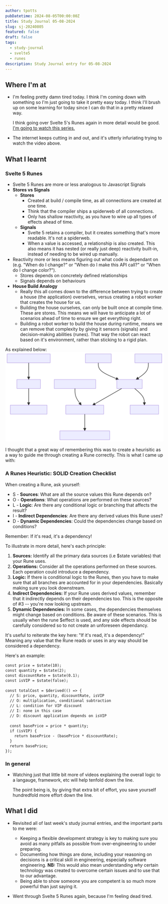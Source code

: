 ```yaml
---
author: tpotts
pubDatetime: 2024-08-05T00:00:00Z
title: Study Journal 05-08-2024
slug: sj-20240805
featured: false
draft: false
tags:
  - study-journal
  - svelte5
  - runes
description: Study Journal entry for 05-08-2024
---
```


## Where I'm at

- I'm feeling pretty damn tired today. I think I'm coming down with something so I'm just going to take it pretty easy today. I think I'll brush up on some learning for today since I can do that in a pretty relaxed way.

  I think going over Svelte 5's Runes again in more detail would be good. [I'm going to watch this series.](https://youtu.be/-SM77ksjpJI?si=PLduBTKmJWBrNxT6)

- The internet keeps cutting in and out, and it's utterly infuriating trying to watch the video above.

## What I learnt

### Svelte 5 Runes

- Svelte 5 Runes are more or less analogous to Javascript Signals
- **Stores vs Signals**
  - **Stores**
    - Created at build / compile time, as all connections are created at one time.
    - Think that the compiler ships a spiderweb of all connections.
    - Only has shallow reactivity, as you have to wire up all types of effects ahead of time.
  - **Signals**
    - Svelte 5 retains a compiler, but it creates something that's more readable. It's not a spiderweb.
    - When a value is accessed, a relationship is also created. This also means it has nested (or really just deep) reactivity built-in, instead of needing to be wired up manually.
- Reactivity more or less means figuring out what code is dependant on (e.g. "When do I change?" or "When do I make this API call?" or "When do I change color?").
  - Stores depends on concretely defined relationships
  - Signals depends on behaviours
- **House Build Analogy**
  - Really this all comes down to the difference between trying to create a house (the application) overselves, versus creating a robot worker that creates the house for us.
  - Building the house ourselves, can only be built once at compile time. These are stores. This means we will have to anticipate a lot of scenarios ahead of time to ensure we get everything right.
  - Building a robot worker to build the house during runtime, means we can remove that complexity by giving it sensors (signals) and decision-making abilities (runes). That way the robot can react based on it's environment, rather than sticking to a rigid plan.

As explained below:
![Svelte 5 Runes Diagram](../../assets/images/Runes.svg)

I thought that a great way of remembering this was to create a heurisitic as a way to guide me through creating a Rune correctly. This is what I came up with:

### A Runes Heuristic: SOLID Creation Checklist

When creating a Rune, ask yourself:

- S - **Sources**: What are all the source values this Rune depends on?
- O - **Operations**: What operations are performed on these sources?
- L - **Logic**: Are there any conditional logic or branching that affects the result?
- I - **Indirect Dependencies**: Are there any derived values this Rune uses?
- D - **Dynamic Dependencies**: Could the dependencies change based on conditions?

Remember: If it's read, it's a dependency!

To illustrate in more detail, here's each principle:

1. **Sources:** Identify all the primary data sources (i.e $state variables) that your Rune uses. 
2. **Operations:** Consider all the operations performed on these sources. Each operation could introduce a dependency.
3. **Logic:** If there is conditional logic to the Runes, then you have to make sure that all branches are accounted for in your dependencies. Basically making sure you look downstream.
4. **Indirect Dependencies:** If your Rune uses derived values, remember that it indirectly depends on their dependencies too. This is the opposite of #3 -- you're now looking upstream.
5. **Dynamic Dependencies:** In some cases, the dependencies themselves might change based on conditions. Be aware of these scenarios. This is usually when the rune $effect is used, and any side effects should be carefully considered so to not create an unforeseen dependancy.

It's useful to reiterate the key here: "If it's read, it's a dependency!" Meaning any value that the Rune reads or uses in any way should be considered a dependency.

Here's an example:

```
const price = $state(10);
const quantity = $state(2);
const discountRate = $state(0.1);
const isVIP = $state(false);

const totalCost = $derived(() => {
  // S: price, quantity, discountRate, isVIP
  // O: multiplication, conditional subtraction
  // L: condition for VIP discount
  // I: none in this case
  // D: discount application depends on isVIP

  const basePrice = price * quantity;
  if (isVIP) {
    return basePrice - (basePrice * discountRate);
  }
  return basePrice;
});
```

### In general

- Watching just that little bit more of videos explaining the overall logic to a langauge, framework, etc will help tenfold down the line. 

  The point being is, by giving that extra bit of effort, you save yourself hundredfold more effort down the line.

## What I did

- Revisited all of last week's study journal entries, and the important parts to me were:
  - Keeping a flexible development strategy is key to making sure you avoid as many pitfalls as possible from over-engineering to under preparing.
  - Documenting how things are done, including your reasoning on decisions is a critical skill in engineering, especially software engineering. **NB:** This would also mean understanding _why_ certain technology was created to overcome certain issues and to use that to our advantage.
  - Being able to show someone you are competent is so much more powerful than just saying it.

- Went through Svelte 5 Runes again, because I'm feeling dead tired.